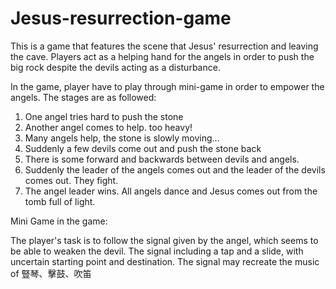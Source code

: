 # Jesus-resurrection-game

This is a game that features the scene that Jesus' resurrection and leaving the cave. 
Players act as a helping hand for the angels in order to push the big rock despite the devils acting as a disturbance. 

In the game, player have to play through mini-game in order to empower the angels. The stages are as followed:

1. One angel tries hard to push the stone
2. Another angel comes to help. too heavy!
3. Many angels help, the stone is slowly moving...
4. Suddenly a few devils come out and push the stone back 
5. There is some forward and backwards between devils and angels.
6. Suddenly the leader of the angels comes out and the leader of the devils comes out. They fight.
7. The angel leader wins. All angels dance and Jesus comes out from the tomb full of light.


Mini Game in the game: 

The player's task is to follow the signal given by the angel, which seems to be able to weaken the devil. 
The signal including a tap and a slide, with uncertain starting point and destination.
The signal may recreate the music of 豎琴、擊鼓、吹笛
